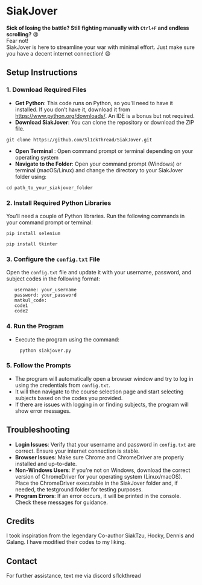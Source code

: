 # SiakJover

**Sick of losing the battle? Still fighting manually with `Ctrl+F` and endless scrolling?** 😫 <br> Fear not! <br> SiakJover is here to streamline your war with minimal effort. Just make sure you have a decent internet connection! 😄

## Setup Instructions

### 1. Download Required Files

   - **Get Python**: This code runs on Python, so you'll need to have it installed. If you don’t have it, download it from https://www.python.org/downloads/. An IDE is a bonus but not required.
   - **Download SiakJover**: You can clone the repository or download the ZIP file.
```
git clone https://github.com/Sl1ckThread/SiakJover.git
```

   - **Open Terminal** : Open command prompt or terminal depending on your operating system
   - **Navigate to the Folder**: Open your command prompt (Windows) or terminal (macOS/Linux) and change the directory to your SiakJover folder using:

```
cd path_to_your_siakjover_folder
```


### 2. Install Required Python Libraries

   You’ll need a couple of Python libraries. Run the following commands in your command prompt or terminal:
```
pip install selenium
```
```
pip install tkinter
```

### 3. Configure the `config.txt` File

   Open the `config.txt` file and update it with your username, password, and subject codes in the following format:
```
   username: your_username
   password: your_password
   matkul_code:
   code1
   code2
```   

### 4. Run the Program

   - Execute the program using the command:
```
     python siakjover.py
```
### 5. Follow the Prompts

   - The program will automatically open a browser window and try to log in using the credentials from `config.txt`.
   - It will then navigate to the course selection page and start selecting subjects based on the codes you provided.
   - If there are issues with logging in or finding subjects, the program will show error messages.

## Troubleshooting

- **Login Issues**: Verify that your username and password in `config.txt` are correct. Ensure your internet connection is stable.
- **Browser Issues**: Make sure Chrome and ChromeDriver are properly installed and up-to-date.
- **Non-Windows Users**: If you're not on Windows, download the correct version of ChromeDriver for your operating system (Linux/macOS). Place the ChromeDriver executable in the SiakJover folder and, if needed, the testground folder for testing purposes.
- **Program Errors**: If an error occurs, it will be printed in the console. Check these messages for guidance.

## Credits

I took inspiration from the legendary Co-author SiakTzu, Hocky, Dennis and Galang. I have modified their codes to my liking.  

## Contact

For further assistance, text me via discord sl1ckthread
